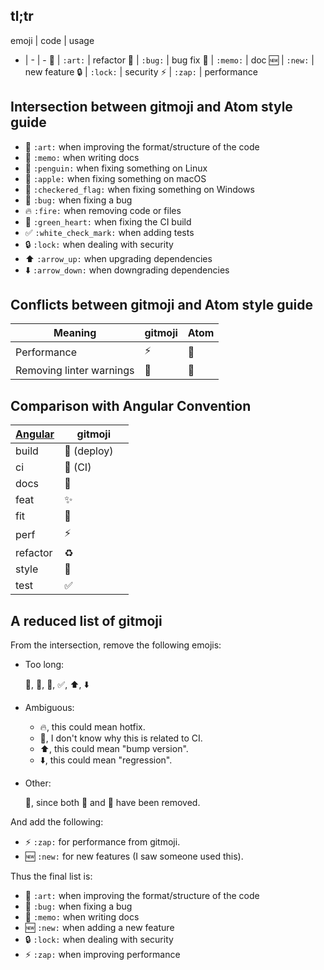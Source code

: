 ## tl;tr

emoji | code | usage
- | - | -
🎨 | `:art:` | refactor
🐛 | `:bug:` | bug fix
📝 | `:memo:` | doc
🆕 | `:new:` | new feature
🔒 | `:lock:` | security
⚡️ | `:zap:` | performance


## Intersection between gitmoji and Atom style guide

* 🎨 `:art:` when improving the format/structure of the code
* 📝 `:memo:` when writing docs
* 🐧 `:penguin:` when fixing something on Linux
* 🍎 `:apple:` when fixing something on macOS
* 🏁 `:checkered_flag:` when fixing something on Windows
* 🐛 `:bug:` when fixing a bug
* 🔥 `:fire:` when removing code or files
* 💚 `:green_heart:` when fixing the CI build
* ✅ `:white_check_mark:` when adding tests
* 🔒 `:lock:` when dealing with security
* ⬆️ `:arrow_up:` when upgrading dependencies
* ⬇️ `:arrow_down:` when downgrading dependencies

## Conflicts between gitmoji and Atom style guide

| Meaning | gitmoji | Atom |
| - | - | - |
| Performance | ⚡️ | 🐎 |
| Removing linter warnings | 🚨 | 👕 |

## Comparison with Angular Convention

| [Angular] | gitmoji |
| - | - |
| build | 🚀 (deploy)　|
| ci | 💚 (CI) |
| docs | 📝 |
| feat | ✨ |
| fit | 🐛 |
| perf | ⚡️ |
| refactor | ♻️ |
| style | 🎨 |
| test | ✅ |

[Angular]: https://github.com/angular/angular/blob/master/CONTRIBUTING.md#commit

## A reduced list of gitmoji

From the intersection, remove the following emojis:

- Too long:

    :penguin:, :checkered_flag:, :green_heart:, :white_check_mark:, :arrow_up:, :arrow_down:

- Ambiguous:

    * :fire:, this could mean hotfix.
    * :green_heart:, I don't know why this is related to CI.
    * :arrow_up:, this could mean "bump version".
    * :arrow_down:, this could mean "regression".

- Other:

    :apple:, since both :penguin: and :checkered_flag: have been removed.

And add the following:

- ⚡️ `:zap:` for performance from gitmoji.
- 🆕 `:new:` for new features (I saw someone used this).

Thus the final list is:

* 🎨 `:art:` when improving the format/structure of the code
* 🐛 `:bug:` when fixing a bug
* 📝 `:memo:` when writing docs
* 🆕 `:new:` when adding a new feature
* 🔒 `:lock:` when dealing with security
* ⚡️ `:zap:` when improving performance